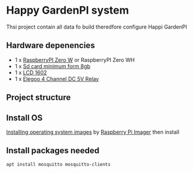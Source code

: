 # Happy GardenPI system
Thsi project contain all data fo build theredfore configure Happi GardenPI

## Hardware depenencies
* 1 x [RaspberryPI Zero W](https://www.raspberrypi.org/products/raspberry-pi-zero-w/) or RaspberryPI Zero WH
* 1 x [Sd card minimum form 8gb ](https://www.raspberrypi.org/documentation/installation/sd-cards.md)
* 1 x [LCD 1602](https://www.amazon.it/HiLetgo-HD44780-Character-Blacklight-Raspberry/dp/B079KF812H/ref=pd_sbs_25/262-6602057-3019947?pd_rd_w=YUofM&pf_rd_p=73021335-3337-4067-9dba-3816378c8630&pf_rd_r=B5E88M3TWGAAJS70EH8R&pd_rd_r=83fe42d7-d6e8-43d2-bdb2-6a6d27cec734&pd_rd_wg=zZQsb&pd_rd_i=B079KF812H&psc=1)
* 1 x [Elegoo 4 Channel DC 5V Relay](https://www.amazon.it/gp/product/B06XRJ6XBJ)

## Project structure

## Install OS
[Installing operating system images](https://www.raspberrypi.org/documentation/installation/installing-images) by [Raspberry Pi Imager](https://www.raspberrypi.org/software/) then install 

## Install packages needed
```
apt install mosquitto mosquitto-clients
```
